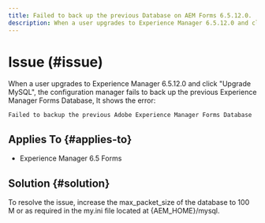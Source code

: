 ```yaml
---
title: Failed to back up the previous Database on AEM Forms 6.5.12.0.
description: When a user upgrades to Experience Manager 6.5.12.0 and click "Upgrade MySQL", the configuration manager fails to back up the previous Experience Manager Forms Database.
---
```

# Issue (#issue)

When a user upgrades to Experience Manager 6.5.12.0 and click "Upgrade MySQL", the configuration manager fails to back up the previous Experience Manager Forms Database, It shows the error:

  `Failed to backup the previous Adobe Experience Manager Forms Database`

  
## Applies To {#applies-to}

* Experience Manager 6.5 Forms

## Solution {#solution}

To resolve the issue, increase the max_packet_size of the database to 100 M or as required in the my.ini file located at {AEM_HOME}/mysql.
